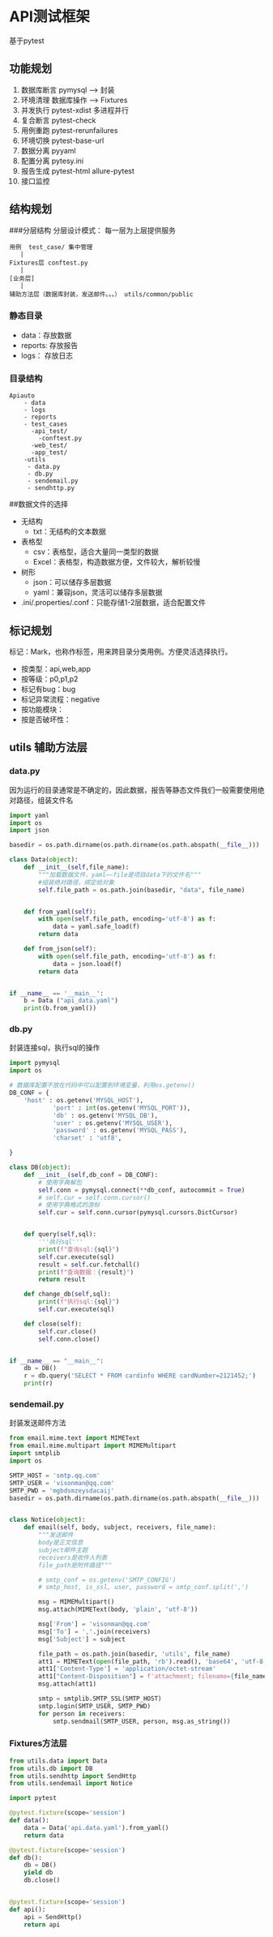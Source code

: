 # API测试框架
基于pytest
## 功能规划
1. 数据库断言 pymysql --> 封装
2. 环境清理   数据库操作 --> Fixtures
3. 并发执行   pytest-xdist 多进程并行
4. 复合断言   pytest-check
5. 用例重跑   pytest-rerunfailures
6. 环境切换   pytest-base-url
7. 数据分离   pyyaml
8. 配置分离   pytesy.ini
9. 报告生成   pytest-html allure-pytest
10. 接口监控   

## 结构规划

###分层结构
分层设计模式： 每一层为上层提供服务

```
用例  test_case/ 集中管理
   |
Fixtures层 conftest.py
   |
[业务层]
   |
辅助方法层（数据库封装，发送邮件。。。） utils/common/public
```
### 静态目录
- data：存放数据
- reports: 存放报告
- logs： 存放日志

### 目录结构
```
Apiauto
    - data 
    - logs 
    - reports
    - test_cases
      -api_test/
        -conftest.py
      -web_test/
      -app_test/
    -utils
     - data.py
     - db.py
     - sendemail.py
     - sendhttp.py
```
 ##数据文件的选择
 - 无结构
     - txt：无结构的文本数据
 - 表格型
     - csv：表格型，适合大量同一类型的数据
     - Excel：表格型，构造数据方便，文件较大，解析较慢
 - 树形
     - json：可以储存多层数据
     - yaml：兼容json，灵活可以储存多层数据
 - .ini/.properties/.conf：只能存储1-2层数据，适合配置文件
 
 ## 标记规划
 
 标记：Mark，也称作标签，用来跨目录分类用例。方便灵活选择执行。
 
 - 按类型：api,web,app
 - 按等级：p0,p1,p2
 - 标记有bug：bug
 - 标记异常流程：negative
 - 按功能模块：
 - 按是否破坏性：

## utils 辅助方法层

### data.py

因为运行的目录通常是不确定的，因此数据，报告等静态文件我们一般需要使用绝对路径，组装文件名
```python
import yaml
import os
import json

basedir = os.path.dirname(os.path.dirname(os.path.abspath(__file__)))

class Data(object):
    def __init__(self,file_name):
        """加载数据文件，yaml——file是项目data下的文件名"""
        #组装绝对路径，绑定给对象
        self.file_path = os.path.join(basedir, "data", file_name)


    def from_yaml(self):
        with open(self.file_path, encoding='utf-8') as f:
            data = yaml.safe_load(f)
        return data

    def from_json(self):
        with open(self.file_path, encoding='utf-8') as f:
            data = json.load(f)
        return data


if __name__ == '__main__':
    b = Data ("api_data.yaml")
    print(b.from_yaml())
```
### db.py
封装连接sql，执行sql的操作
```python
import pymysql
import os

# 数据库配置不放在代码中可以配置到环境变量，利用os.getenv()
DB_CONF = {
    'host' : os.getenv('MYSQL_HOST'),
            'port' : int(os.getenv('MYSQL_PORT')),
            'db' : os.getenv('MYSQL_DB'),
            'user' : os.getenv('MYSQL_USER'),
            'password' : os.getenv('MYSQL_PASS'),
            'charset' : 'utf8',

}

class DB(object):
    def __init__(self,db_conf = DB_CONF):
        # 使用字典解包
        self.conn = pymysql.connect(**db_conf, autocommit = True)
        # self.cur = self.conn.cursor()
        # 使用字典格式的游标
        self.cur = self.conn.cursor(pymysql.cursors.DictCursor)


    def query(self,sql):
        '''执行sql'''
        print(f"查询sql:{sql}")
        self.cur.execute(sql)
        result = self.cur.fetchall()
        print(f"查询数据：{result}")
        return result

    def change_db(self,sql):
        print(f"执行sql:{sql}")
        self.cur.execute(sql)

    def close(self):
        self.cur.close()
        self.conn.close()


if __name__ == "__main__":
    db = DB()
    r = db.query('SELECT * FROM cardinfo WHERE cardNumber=2121452;')
    print(r)
```
### sendemail.py
封装发送邮件方法
```python
from email.mime.text import MIMEText
from email.mime.multipart import MIMEMultipart
import smtplib
import os

SMTP_HOST = 'smtp.qq.com'
SMTP_USER = 'visonman@qq.com'
SMTP_PWD = 'mgbdsmzeysdacaij'
basedir = os.path.dirname(os.path.dirname(os.path.abspath(__file__)))


class Notice(object):
    def email(self, body, subject, receivers, file_name):
        """发送邮件
        body是正文信息
        subject邮件主题
        receivers是收件人列表
        file_path是附件路径"""

        # smtp_conf = os.getenv('SMTP_CONFIG')
        # smtp_host, is_ssl, user, password = smtp_conf.split(',')

        msg = MIMEMultipart()
        msg.attach(MIMEText(body, 'plain', 'utf-8'))

        msg['From'] = 'visonman@qq.com'
        msg['To'] = ','.join(receivers)
        msg['Subject'] = subject

        file_path = os.path.join(basedir, 'utils', file_name)
        att1 = MIMEText(open(file_path, 'rb').read(), 'base64', 'utf-8')
        att1['Content-Type'] = 'application/octet-stream'
        att1["Content-Disposition"] = f'attachment; filename={file_name}'
        msg.attach(att1)

        smtp = smtplib.SMTP_SSL(SMTP_HOST)
        smtp.login(SMTP_USER, SMTP_PWD)
        for person in receivers:
            smtp.sendmail(SMTP_USER, person, msg.as_string())
```
### Fixtures方法层
```python
from utils.data import Data
from utils.db import DB
from utils.sendhttp import SendHttp
from utils.sendemail import Notice

import pytest

@pytest.fixture(scope='session')
def data():
    data = Data('api.data.yaml').from_yaml()
    return data

@pytest.fixture(scope='session')
def db():
    db = DB()
    yield db
    db.close()


@pytest.fixture(scope='session')
def api():
    api = SendHttp()
    return api
```